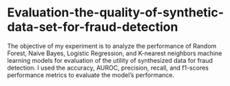 # Evaluation-the-quality-of-synthetic-data-set-for-fraud-detection

The objective of my experiment is to analyze the performance of Random Forest, Naive Bayes, Logistic Regression, and K-nearest neighbors machine learning models for evaluation of the utility of synthesized data for fraud detection. I used the accuracy, AUROC, precision, recall, and f1-scores performance metrics to evaluate the model’s performance.
